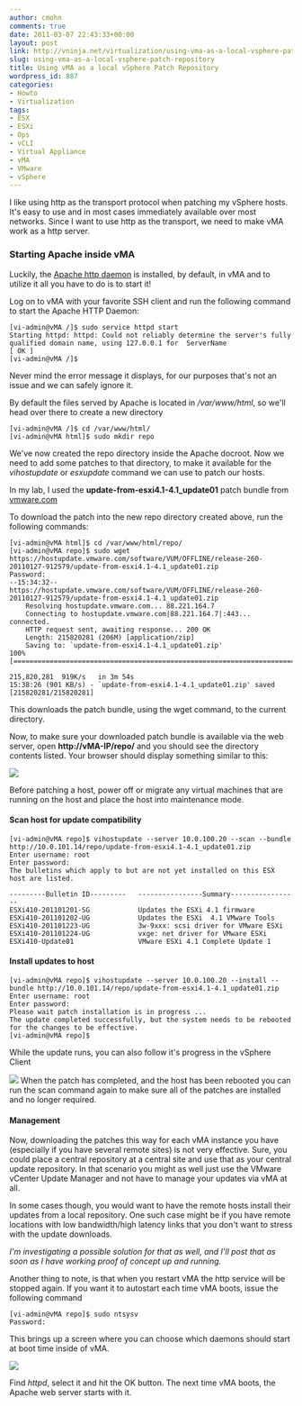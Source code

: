 ```yaml
---
author: cmohn
comments: true
date: 2011-03-07 22:43:33+00:00
layout: post
link: http://vninja.net/virtualization/using-vma-as-a-local-vsphere-patch-repository/
slug: using-vma-as-a-local-vsphere-patch-repository
title: Using vMA as a local vSphere Patch Repository
wordpress_id: 887
categories:
- Howto
- Virtualization
tags:
- ESX
- ESXi
- Ops
- vCLI
- Virtual Appliance
- vMA
- VMware
- vSphere
---
```


I like using http as the transport protocol when patching my vSphere hosts. It's easy to use and in most cases immediately available over most networks. Since I want to use http as the transport, we need to make vMA work as a http server.


### Starting Apache inside vMA


Luckily, the [Apache http daemon](http://www.apache.org/) is installed, by default, in vMA and to utilize it all you have to do is to start it!

Log on to vMA with your favorite SSH client and run the following command to start the Apache HTTP Daemon:

    
    [vi-admin@vMA /]$ sudo service httpd start
    Starting httpd: httpd: Could not reliably determine the server's fully qualified domain name, using 127.0.0.1 for  ServerName                   [ OK ]
    [vi-admin@vMA /]$


Never mind the error message it displays, for our purposes that's not an issue and we can safely ignore it.

By default the files served by Apache is located in _/var/www/html_, so we'll head over there to create a new directory

    
    [vi-admin@vMA /]$ cd /var/www/html/
    [vi-admin@vMA html]$ sudo mkdir repo
    


We've now created the repo directory inside the Apache docroot. Now we need to add some patches to that directory, to make  it available for the _vihostupdate_ or _esxupdate_ command we can use to patch our hosts.

In my lab, I used the **update-from-esxi4.1-4.1_update01** patch bundle from [vmware.com](https://hostupdate.vmware.com/software/VUM/OFFLINE/release-260-20110127-912579/update-from-esxi4.1-4.1_update01.zip)

To download the patch into the new repo directory created above, run the following commands:

    
    [vi-admin@vMA html]$ cd /var/www/html/repo/
    [vi-admin@vMA repo]$ sudo wget https://hostupdate.vmware.com/software/VUM/OFFLINE/release-260-20110127-912579/update-from-esxi4.1-4.1_update01.zip
    Password:
    --15:34:32--  https://hostupdate.vmware.com/software/VUM/OFFLINE/release-260-20110127-912579/update-from-esxi4.1-4.1_update01.zip
    	Resolving hostupdate.vmware.com... 88.221.164.7
    	Connecting to hostupdate.vmware.com|88.221.164.7|:443... connected.
    	HTTP request sent, awaiting response... 200 OK
    	Length: 215820281 (206M) [application/zip]
    	Saving to: `update-from-esxi4.1-4.1_update01.zip'
    100%[===============================================================================================================>] 
    
    215,820,281  919K/s   in 3m 54s
    15:38:26 (901 KB/s) - `update-from-esxi4.1-4.1_update01.zip' saved [215820281/215820281]
    


This downloads the patch bundle, using the wget command, to the current directory.

Now, to make sure your downloaded patch bundle is available via the web server, open **http://vMA-IP/repo/** and you should see the directory contents listed. Your browser should display something similar to this:

![](http://vninja.net/wordpress/wp-content/uploads/2011/03/vMA-Patch-1-300x117.png)

Before patching a host, power off or migrate any virtual machines that are running on the host and place the host into maintenance mode.


#### Scan host for update compatibility



    
    [vi-admin@vMA repo]$ vihostupdate --server 10.0.100.20 --scan --bundle http://10.0.101.14/repo/update-from-esxi4.1-4.1_update01.zip
    Enter username: root
    Enter password:
    The bulletins which apply to but are not yet installed on this ESX host are listed.
    
    ---------Bulletin ID---------   ----------------Summary-----------------
    ESXi410-201101201-SG            Updates the ESXi 4.1 firmware
    ESXi410-201101202-UG            Updates the ESXi  4.1 VMware Tools
    ESXi410-201101223-UG            3w-9xxx: scsi driver for VMware ESXi
    ESXi410-201101224-UG            vxge: net driver for VMware ESXi
    ESXi410-Update01                VMware ESXi 4.1 Complete Update 1
    





#### Install updates to host



    
    [vi-admin@vMA repo]$ vihostupdate --server 10.0.100.20 --install --bundle http://10.0.101.14/repo/update-from-esxi4.1-4.1_update01.zip
    Enter username: root
    Enter password:
    Please wait patch installation is in progress ...
    The update completed successfully, but the system needs to be rebooted for the changes to be effective.
    [vi-admin@vMA repo]$
    


While the update runs, you can also follow it's progress in the vSphere Client

[![](http://vninja.net/wordpress/wp-content/uploads/2011/03/vMA-Patch-2-300x247.png)](http://vninja.net/wordpress/wp-content/uploads/2011/03/vMA-Patch-2.png)
When the patch has completed, and the host has been rebooted you can run the scan command again to make sure all of the patches are installed and no longer required.


#### Management


Now, downloading the patches this way for each vMA instance you have (especially if you have several remote sites) is not very effective. Sure, you could place a central repository at a central site and use that as your central update repository. In that scenario you might as well just use the VMware vCenter Update Manager and not have to manage your updates via vMA at all.

In some cases though, you would want to have the remote hosts install their updates from a local repository. One such case might be if you have remote locations with low bandwidth/high latency links that you don't want to stress with the update downloads.

_I'm investigating a possible solution for that as well, and I'll post that as soon as I have working proof of concept up and running._

Another thing to note, is that when you restart vMA the http service will be stopped again. If you want it to autostart each time vMA boots, issue the following command

    
    [vi-admin@vMA repo]$ sudo ntsysv
    Password:
    


This brings up a screen where you can choose which daemons should start at boot time inside of vMA.

[![](http://vninja.net/wordpress/wp-content/uploads/2011/03/vMA-Patch-3-300x198.png)](http://vninja.net/wordpress/wp-content/uploads/2011/03/vMA-Patch-3.png)

Find _httpd_, select it and hit the OK button. The next time vMA boots, the Apache web server starts with it.
